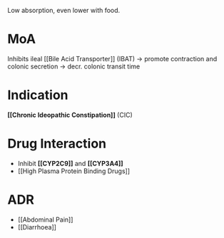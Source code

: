 Low absorption, even lower with food.

# MoA
Inhibits ileal [[Bile Acid Transporter]] (IBAT) 
-> promote contraction and colonic secretion -> decr. colonic transit time

# Indication
**[[Chronic Ideopathic Constipation]]** (CIC)

# Drug Interaction
- Inhibit **[[CYP2C9]]** and **[[CYP3A4]]**
- [[High Plasma Protein Binding Drugs]]

# ADR
- [[Abdominal Pain]]
- [[Diarrhoea]]